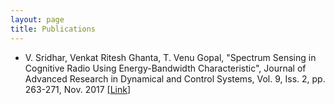 ```yaml
---
layout: page
title: Publications
---
```


* V. Sridhar, Venkat Ritesh Ghanta, T. Venu Gopal, "Spectrum Sensing in Cognitive Radio Using Energy-Bandwidth Characteristic", Journal of Advanced Research in Dynamical and Control Systems, Vol. 9, Iss. 2, pp. 263-271, Nov. 2017 [[<span style="font-size: 14px;">Link</span>]](http://www.jardcs.org/abstract.php?archiveid=1970)
